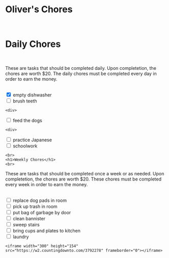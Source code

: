 
<html lang="en">
<head>
    <meta charset="UTF-8">
   <link rel="stylesheet" href="css/style.css" type="text/css" />
    <title>Oliver's Chores</title>
</head>
<body>
  <h1>Oliver's Chores</h1>
<br>
    <h1>Daily Chores</h1>
    <br>
<p>These are tasks that should be completed daily. Upon completetion, the chores are worth $20. The daily chores must be completed every day in order to earn the money.</p> 
<br>
<div>
  <input type="checkbox" id="empty dishwasher" name="empty dishwasher"
         checked>
  <label for="empty dishwasher">empty dishwasher</label>
</div>

<div>
  <input type="checkbox" id="brush teeth" name="brush teeth">
  <label for="brush teeth">brush teeth</label>
</div>
    
    <div>
  <input type="checkbox" id="feed the dogs" name="feed the dogs">
  <label for="feed the dogs">feed the dogs</label>
</div>
    
    <div>
  <input type="checkbox" id="practice Japanese" name="practice Japanese">
  <label for="practice Japanese">practice Japanese</label>
</div>

<div>
  <input type="checkbox" id="schoolwork" name="schoolwork">
  <label for="schoolwork">schoolwork</label>
</div>
    
    <br>
    <h1>Weekly Chores</h1>
    <br>
<p>These are tasks that should be completed once a week or as needed. Upon completetion, the chores are worth $20. These chores must be completed every week in order to earn the money.</p> 
    <br>
<div>
  <input type="checkbox" id="replace dog pads in room" name="replace dog pads in room">
  <label for="replace dog pads in room">replace dog pads in room</label>
</div>
    <div>
  <input type="checkbox" id="pick up trash in room" name="pick up trash in room">
  <label for="pick up trash in room">pick up trash in room</label>
</div>
    <div>
  <input type="checkbox" id="put bag of garbage by door" name="put bag of garbage by door">
  <label for="put bag of garbage by door">put bag of garbage by door</label>
</div>
    <div>
  <input type="checkbox" id="clean bannister" name="clean bannister">
  <label for="clean bannister">clean bannister</label>
</div>
       <div>
  <input type="checkbox" id="sweep stairs" name="sweep stairs">
  <label for="sweep stairs">sweep stairs</label>
</div>
     <div>
  <input type="checkbox" id="bring cups and plates to kitchen" name="bring cups and plates to kitchen">
  <label for="bring cups and plates to kitchen">bring cups and plates to kitchen</label>
</div>
<div>
  <input type="checkbox" id="laundry" name="laundry">
  <label for="laundry">laundry</label>
</div>
    
    <iframe width="300" height="154" src="https://w2.countingdownto.com/3792278" frameborder="0"></iframe>
</body>
</html>
